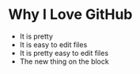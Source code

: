 # Why I Love GitHub

* It is pretty
* It is easy to edit files
* It is pretty easy to edit files
* The new thing on the block
